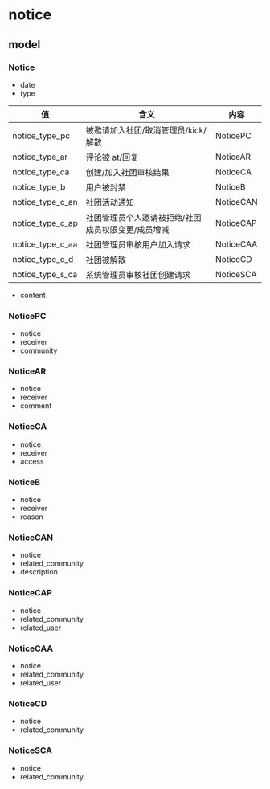 # notice

## model

### Notice

+ date
+ type

| 值               | 含义                                               | 内容      |
| ---------------- | -------------------------------------------------- | --------- |
| notice_type_pc   | 被邀请加入社团/取消管理员/kick/解散                | NoticePC  |
| notice_type_ar   | 评论被 at/回复                                     | NoticeAR  |
| notice_type_ca   | 创建/加入社团审核结果                              | NoticeCA  |
| notice_type_b    | 用户被封禁                                         | NoticeB   |
| notice_type_c_an   | 社团活动通知                               | NoticeCAN  |
| notice_type_c_ap | 社团管理员个人邀请被拒绝/社团成员权限变更/成员增减 | NoticeCAP |
| notice_type_c_aa | 社团管理员审核用户加入请求                         | NoticeCAA |
| notice_type_c_d  | 社团被解散                                         | NoticeCD  |
| notice_type_s_ca | 系统管理员审核社团创建请求                         | NoticeSCA |

+ content

### NoticePC

+ notice
+ receiver
+ community

### NoticeAR

+ notice
+ receiver
+ comment

### NoticeCA

+ notice
+ receiver
+ access

### NoticeB

+ notice
+ receiver
+ reason

### NoticeCAN

+ notice
+ related_community
+ description

### NoticeCAP

+ notice
+ related_community
+ related_user

### NoticeCAA

+ notice
+ related_community
+ related_user

### NoticeCD

+ notice
+ related_community

### NoticeSCA

+ notice
+ related_community